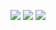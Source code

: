 ![](https://media.tenor.com/YNvTXqUU1isAAAAM/mewing-cat-mewing.gif)
![](https://media.tenor.com/plKUUWUSfQoAAAAM/bom-dia.gif)
![](https://media.tenor.com/lvL3BcggVtcAAAAM/cristiano-ronaldo-drinking.gif)
